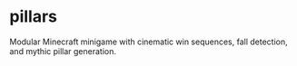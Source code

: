 # pillars
Modular Minecraft minigame with cinematic win sequences, fall detection, and mythic pillar generation.

